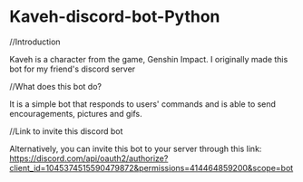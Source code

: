 # Kaveh-discord-bot-Python

//Introduction

Kaveh is a character from  the game, Genshin Impact. I originally made this bot for my friend's discord server

//What does this bot do?

It is a simple bot that responds to users' commands and is able to send encouragements, pictures and gifs.

//Link to invite this discord bot

Alternatively, you can invite this bot to your server through this link: https://discord.com/api/oauth2/authorize?client_id=1045374515590479872&permissions=414464859200&scope=bot
